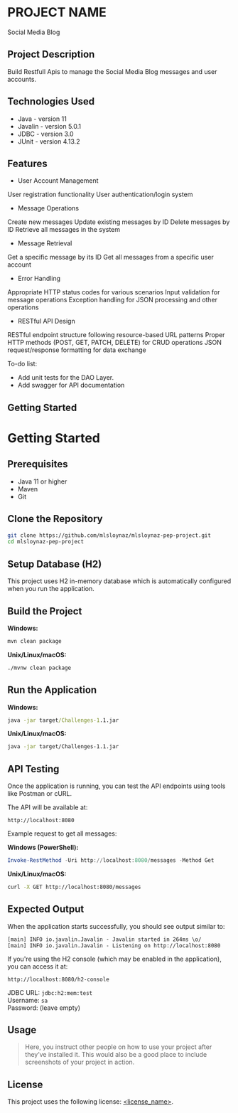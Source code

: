 # PROJECT NAME 
Social Media Blog

## Project Description

Build Restfull Apis to manage the Social Media Blog messages and user accounts.

## Technologies Used

* Java - version 11
* Javalin - version 5.0.1
* JDBC - version 3.0
* JUnit - version 4.13.2

## Features

* User Account Management

User registration functionality
User authentication/login system


* Message Operations

Create new messages
Update existing messages by ID
Delete messages by ID
Retrieve all messages in the system


* Message Retrieval

Get a specific message by its ID
Get all messages from a specific user account


* Error Handling

Appropriate HTTP status codes for various scenarios
Input validation for message operations
Exception handling for JSON processing and other operations


* RESTful API Design

RESTful endpoint structure following resource-based URL patterns
Proper HTTP methods (POST, GET, PATCH, DELETE) for CRUD operations
JSON request/response formatting for data exchange

To-do list:
* Add unit tests for the DAO Layer. 
* Add swagger for API documentation

## Getting Started

# Getting Started

## Prerequisites
- Java 11 or higher
- Maven
- Git

## Clone the Repository
```bash
git clone https://github.com/mlsloynaz/mlsloynaz-pep-project.git
cd mlsloynaz-pep-project
```

## Setup Database (H2)
This project uses H2 in-memory database which is automatically configured when you run the application.

## Build the Project

**Windows:**
```cmd
mvn clean package
```

**Unix/Linux/macOS:**
```bash
./mvnw clean package
```

## Run the Application

**Windows:**
```cmd
java -jar target/Challenges-1.1.jar
```

**Unix/Linux/macOS:**
```bash
java -jar target/Challenges-1.1.jar
```

## API Testing
Once the application is running, you can test the API endpoints using tools like Postman or cURL.

The API will be available at:
```
http://localhost:8080
```

Example request to get all messages:

**Windows (PowerShell):**
```powershell
Invoke-RestMethod -Uri http://localhost:8080/messages -Method Get
```

**Unix/Linux/macOS:**
```bash
curl -X GET http://localhost:8080/messages
```

## Expected Output

When the application starts successfully, you should see output similar to:
```
[main] INFO io.javalin.Javalin - Javalin started in 264ms \o/
[main] INFO io.javalin.Javalin - Listening on http://localhost:8080
```

If you're using the H2 console (which may be enabled in the application), you can access it at:
```
http://localhost:8080/h2-console
```

JDBC URL: `jdbc:h2:mem:test`  
Username: `sa`  
Password: (leave empty)

## Usage

> Here, you instruct other people on how to use your project after they’ve installed it. This would also be a good place to include screenshots of your project in action.


## License

This project uses the following license: [<license_name>](<link>).

